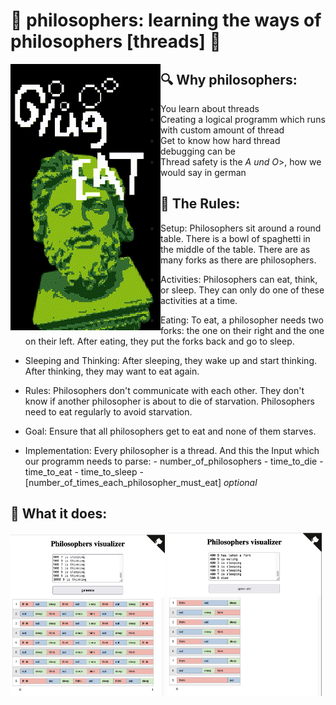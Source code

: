 # 🗿 philosophers: learning the ways of philosophers [threads] 🗿

<img src="readme/philo_animate.gif" align="left">

## 🔍 Why philosophers:
- You learn about threads
- Creating a logical programm which runs with custom amount of thread
- Get to know how hard thread debugging can be
- Thread safety is the <i>A und O</i>>, how we would say in german

## 📜 The Rules:
- Setup:
      Philosophers sit around a round table.
      There is a bowl of spaghetti in the middle of the table.
      There are as many forks as there are philosophers.
- Activities:
      Philosophers can eat, think, or sleep.
      They can only do one of these activities at a time.
- Eating:
      To eat, a philosopher needs two forks: the one on their right and the one on their left.
      After eating, they put the forks back and go to sleep.
- Sleeping and Thinking:
      After sleeping, they wake up and start thinking.
      After thinking, they may want to eat again.
- Rules:
      Philosophers don't communicate with each other.
      They don't know if another philosopher is about to die of starvation.
      Philosophers need to eat regularly to avoid starvation.
- Goal:
      Ensure that all philosophers get to eat and none of them starves.
  
- Implementation:
      Every philosopher is a thread.
      And this the Input which our programm needs to parse: 
        - number_of_philosophers 
        - time_to_die 
        - time_to_eat 
        - time_to_sleep 
        - [number_of_times_each_philosopher_must_eat] <i>optional</i>

## 🧘 What it does:
<img src="readme/forever.png" width="49%">
<img src="readme/rip8.png" width="49%">

